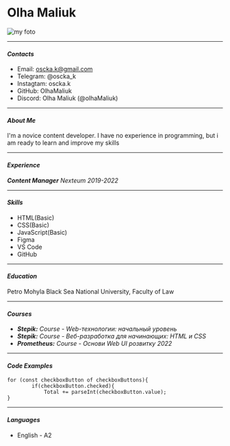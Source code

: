 # Olha Maliuk

![my foto](/rsschool-cv/foto.jpg)

 <hr ----------------------/>

#### **_Contacts_**

- Email: oscka.k@gmail.com
- Telegram: @oscka_k
- Instagtam: oscka.k
- GitHub: OlhaMaliuk
- Discord: Olha Maliuk (@olhaMaliuk)
<hr ----------------------/>

#### **_About Me_**

I'm a novice content developer. I have no experience in programming, but i am ready to learn and improve my skills

<hr ----------------------/>

#### **_Experience_**

**_Content Manager_** _Nexteum 2019-2022_

<hr ----------------------/>

#### **_Skills_**

- HTML(Basic)
- CSS(Basic)
- JavaScript(Basic)
- Figma
- VS Code
- GitHub
<hr ----------------------/>

#### **_Education_**

Petro Mohyla Black Sea National University, Faculty of Law

<hr ----------------------/>

#### **_Courses_**

- **_Stepik:_** _Course - Web-технологии: начальный уровень_
- **_Stepik:_** _Course - Веб-разработка для начинающих: HTML и CSS_
- **_Prometheus:_** _Course - Основи Web UI розвитку 2022_
<hr ----------------------/>

#### **_Code Examples_**

```
for (const checkboxButton of checkboxButtons){
        if(checkboxButton.checked){
            Total += parseInt(checkboxButton.value);
}
```

<hr ----------------------/>

#### **_Languages_**

- English - A2
